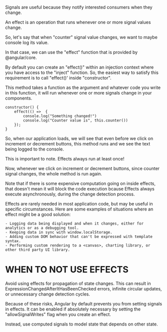 Signals are useful because they notify interested consumers when they change. 

An effect is an operation that runs whenever one or more signal values change.

So, let's say that when "counter" signal value changes, we want to maybe console log its value.

In that case, we can use the "effect" function that is provided by @angular/core.

By default you can create an "effect()" within an injection context where you have access to the "inject" function. So, the easiest way to satisfy this requirement is to call "effect()' inside "constructor".

This method takes a function as the argument and whatever code you write in this function, it will run whenever one or more signals change in your components.

    constructor() {
        effect(() =>  {
            console.log("Something changed!")
            console.log("Counter value is", this.counter())
        });
    }

So, when our application loads, we will see that even before we click on increment or decrement buttons, this method runs and we see the text being logged to the console.

This is important to note. Effects always run at least once!

Now, whenever we click on increment or decrement buttons, since counter signal changes, the whole method is run again.

Note that if there is some expensive computation going on inside effects, that doesn't mean it will block the code execution bcause Effects always execute asynchronously, during the change detection process.

Effects are rarely needed in most application code, but may be useful in specific circumstances. Here are some examples of situations where an effect might be a good solution:

    - Logging data being displayed and when it changes, either for analytics or as a debugging tool.
    - Keeping data in sync with window.localStorage.
    - Adding custom DOM behavior that can't be expressed with template syntax.
    - Performing custom rendering to a <canvas>, charting library, or other third party UI library.

# WHEN TO NOT USE EFFECTS

Avoid using effects for propagation of state changes. This can result in ExpressionChangedAfterItHasBeenChecked errors, infinite circular updates, or unnecessary change detection cycles.

Because of these risks, Angular by default prevents you from setting signals in effects. It can be enabled if absolutely necessary by setting the "allowSignalWrites" flag when you create an effect.

Instead, use computed signals to model state that depends on other state.